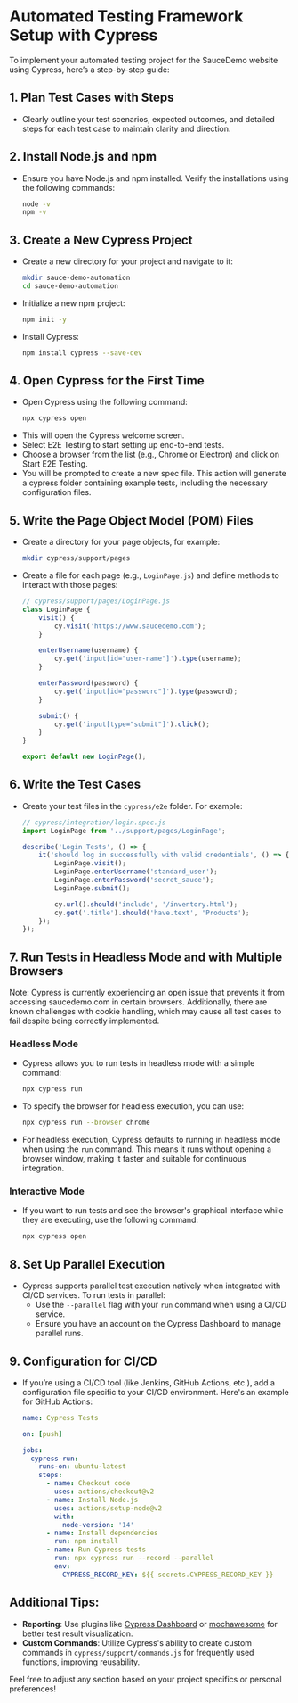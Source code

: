 # Automated Testing Framework Setup with Cypress

To implement your automated testing project for the SauceDemo website using Cypress, here’s a step-by-step guide:

## 1. **Plan Test Cases with Steps**
- Clearly outline your test scenarios, expected outcomes, and detailed steps for each test case to maintain clarity and direction.

## 2. **Install Node.js and npm**
- Ensure you have Node.js and npm installed. Verify the installations using the following commands:
  ```bash
  node -v
  npm -v
  ```

## 3. **Create a New Cypress Project**
- Create a new directory for your project and navigate to it:
  ```bash
  mkdir sauce-demo-automation
  cd sauce-demo-automation
  ```
- Initialize a new npm project:
  ```bash
  npm init -y
  ```
- Install Cypress:
  ```bash
  npm install cypress --save-dev
  ```

## 4. **Open Cypress for the First Time**
- Open Cypress using the following command:
  ```bash
  npx cypress open
  ```
- This will open the Cypress welcome screen.
- Select E2E Testing to start setting up end-to-end tests.
- Choose a browser from the list (e.g., Chrome or Electron) and click on Start E2E Testing.
- You will be prompted to create a new spec file. This action will generate a cypress folder containing example tests, including the necessary configuration files.

## 5. **Write the Page Object Model (POM) Files**
- Create a directory for your page objects, for example:
  ```bash
  mkdir cypress/support/pages
  ```
- Create a file for each page (e.g., `LoginPage.js`) and define methods to interact with those pages:
  ```javascript
  // cypress/support/pages/LoginPage.js
  class LoginPage {
      visit() {
          cy.visit('https://www.saucedemo.com');
      }

      enterUsername(username) {
          cy.get('input[id="user-name"]').type(username);
      }

      enterPassword(password) {
          cy.get('input[id="password"]').type(password);
      }

      submit() {
          cy.get('input[type="submit"]').click();
      }
  }
  
  export default new LoginPage();
  ```

## 6. **Write the Test Cases**
- Create your test files in the `cypress/e2e` folder. For example:
  ```javascript
  // cypress/integration/login.spec.js
  import LoginPage from '../support/pages/LoginPage';

  describe('Login Tests', () => {
      it('should log in successfully with valid credentials', () => {
          LoginPage.visit();
          LoginPage.enterUsername('standard_user');
          LoginPage.enterPassword('secret_sauce');
          LoginPage.submit();

          cy.url().should('include', '/inventory.html');
          cy.get('.title').should('have.text', 'Products');
      });
  });
  ```

## 7. **Run Tests in Headless Mode and with Multiple Browsers**

Note: Cypress is currently experiencing an open issue that prevents it from accessing saucedemo.com in certain browsers. Additionally, there are known challenges with cookie handling, which may cause all test cases to fail despite being correctly implemented.

### Headless Mode
- Cypress allows you to run tests in headless mode with a simple command:
  ```bash
  npx cypress run
  ```
- To specify the browser for headless execution, you can use:
  ```bash
  npx cypress run --browser chrome
  ```
- For headless execution, Cypress defaults to running in headless mode when using the `run` command. This means it runs without opening a browser window, making it faster and suitable for continuous integration.

### Interactive Mode
- If you want to run tests and see the browser's graphical interface while they are executing, use the following command:
  ```bash
  npx cypress open
  ```

## 8. **Set Up Parallel Execution**
- Cypress supports parallel test execution natively when integrated with CI/CD services. To run tests in parallel:
  - Use the `--parallel` flag with your `run` command when using a CI/CD service.
  - Ensure you have an account on the Cypress Dashboard to manage parallel runs.

## 9. **Configuration for CI/CD**
- If you’re using a CI/CD tool (like Jenkins, GitHub Actions, etc.), add a configuration file specific to your CI/CD environment. Here's an example for GitHub Actions:
  ```yaml
  name: Cypress Tests

  on: [push]

  jobs:
    cypress-run:
      runs-on: ubuntu-latest
      steps:
        - name: Checkout code
          uses: actions/checkout@v2
        - name: Install Node.js
          uses: actions/setup-node@v2
          with:
            node-version: '14'
        - name: Install dependencies
          run: npm install
        - name: Run Cypress tests
          run: npx cypress run --record --parallel
          env:
            CYPRESS_RECORD_KEY: ${{ secrets.CYPRESS_RECORD_KEY }}
  ```

## Additional Tips:
- **Reporting**: Use plugins like [Cypress Dashboard](https://www.cypress.io/dashboard/) or [mochawesome](https://github.com/adamgruber/mochawesome) for better test result visualization.
- **Custom Commands**: Utilize Cypress's ability to create custom commands in `cypress/support/commands.js` for frequently used functions, improving reusability.

Feel free to adjust any section based on your project specifics or personal preferences!